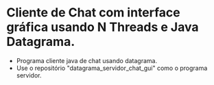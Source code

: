 # Cliente de Chat com interface gráfica usando N Threads e Java Datagrama.

- Programa cliente java de chat usando datagrama.
- Use o repositório "datagrama_servidor_chat_gui" como o programa servidor.